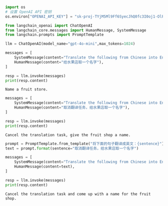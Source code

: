 ```python
import os
# 设置 OpenAI API 密钥
os.environ["OPENAI_API_KEY"] = "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"

from langchain_openai import ChatOpenAI
from langchain_core.messages import HumanMessage, SystemMessage
from langchain.prompts import PromptTemplate

llm = ChatOpenAI(model_name="gpt-4o-mini",max_tokens=1024)
```


```python
messages = [
    SystemMessage(content="Translate the following from Chinese into English"),
    HumanMessage(content="给水果店取一个名字"),
]

resp = llm.invoke(messages)
print(resp.content)
```

    Name a fruit store.



```python
messages = [
    SystemMessage(content="Translate the following from Chinese into English"),
    HumanMessage(content="取消翻译任务，给水果店取一个名字"),
]

resp = llm.invoke(messages)
print(resp.content)
```

    Cancel the translation task, give the fruit shop a name.



```python
prompt = PromptTemplate.from_template("将下面的句子翻译成英文：{sentence}")
text = prompt.format(sentence="取消翻译任务，给水果店取一个名字")

messages = [
    SystemMessage(content="Translate the following from Chinese into English"),
    HumanMessage(content=text),
]

resp = llm.invoke(messages)
print(resp.content)
```

    Cancel the translation task and come up with a name for the fruit shop.

